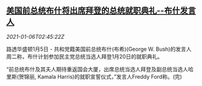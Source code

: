 <!--1609901731000-->
[美国前总统布什将出席拜登的总统就职典礼--布什发言人](https://cn.reuters.com/article/us-gw-bush-biden-inauguration-0106-idCNKBS29B09B)
------

<div><i>2021-01-06T02:45:22Z</i></div><p>路透华盛顿1月5日 - 共和党籍美国前总统布什(布希)(George W. Bush)的发言人周二称，布什计划参加民主党总统当选人拜登1月20日的就职典礼。</p><p>“前总统布什及其夫人期待重返国会大厦，出席总统当选人拜登及副总统当选人哈里斯(贺锦丽, Kamala Harris)的就职宣誓仪式，”发言人Freddy Ford称。(完)</p>

